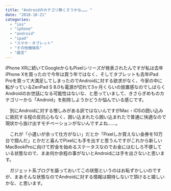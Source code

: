 ```yaml
---
title: "Androidのカテゴリ無くそうかな……。"
date: "2018-10-21"
categories: 
  - "ios"
  - "iphone"
  - "android"
  - "ipad"
  - "スマホ・タブレット"
  - "その他機械系"
  - "戯言"
---
```


iPhone XRに続いてGoogleからもPixelシリーズが発表されたんですが私は去年iPhone Xを買ったので今年は買う年ではなく、そしてタブレットも去年iPad Proを買って大満足してしまったのでAndroidに対する欲求がなく、今家の中に転がっているZenPad S 8.0も電源が切れて3ヶ月くらいの放置感なのでしばらくAndroidのお世話になる可能性はないな、と思っていまして、きさらぎめものカテゴリーから「Android」を削除しようかどうか悩んでいる感じです。

　別にAndroidに対する憎しみがある訳ではないんですがMac・iOSの囲い込みに抵抗する程の反抗心もなく、囲い込まれたら囲い込まれたで普通に快適なので現状から抜け出すモチベーションがないんですよね……。

　これが「小遣いが余って仕方がない」だとか「Pixelしか買えない金券を10万台で掴んだ」とかだと喜んでPixelにも手を出すと思うんですがこれから新しいMacBookProに向けて貯金を始めるステータスなのでお金にはむしろ不便している状態なので、まあ何か余程の事がないとAndroidには手を出さないと思います。

　ガジェット系ブログを謳っておいてこの状態というのはお恥ずかしいのですが、まあそんな状態なのでAndroidに対する情報は期待しないで頂けると嬉しいかな、と思います。

